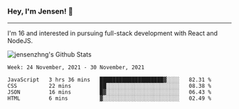 ### Hey, I'm Jensen! 👋

---

I'm 16 and interested in pursuing full-stack development with React and NodeJS.

![jensenzhng's Github Stats](https://github-readme-stats.vercel.app/api?username=jensenzhng&theme=dark&show_icons=true&count_private=true&include_all_commits=true)

<!--START_SECTION:waka-->
```text
Week: 24 November, 2021 - 30 November, 2021

JavaScript   3 hrs 36 mins   ████████████████████▓░░░░   82.31 % 
CSS          22 mins         ██░░░░░░░░░░░░░░░░░░░░░░░   08.38 % 
JSON         16 mins         █▓░░░░░░░░░░░░░░░░░░░░░░░   06.43 % 
HTML         6 mins          ▓░░░░░░░░░░░░░░░░░░░░░░░░   02.49 % 
```
<!--END_SECTION:waka-->
